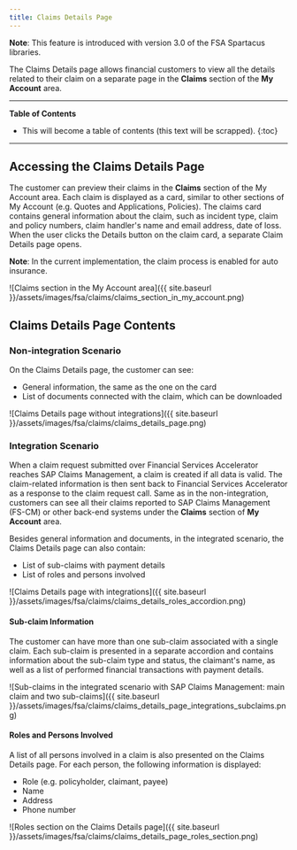 ```yaml
---
title: Claims Details Page
---
```


**Note**: This feature is introduced with version 3.0 of the FSA Spartacus libraries.

The Claims Details page allows financial customers to view all the details related to their claim on a separate page in the **Claims** section of the **My Account** area.

***

**Table of Contents**

- This will become a table of contents (this text will be scrapped).
{:toc}

***

## Accessing the Claims Details Page

The customer can preview their claims in the **Claims** section of the My Account area. Each claim is displayed as a card, similar to other sections of My Account (e.g. Quotes and Applications, Policies). The claims card contains general information about the claim, such as incident type, claim and policy numbers, claim handler's name and email address, date of loss. When the user clicks the Details button on the claim card, a separate Claim Details page opens. 

**Note**: In the current implementation, the claim process is enabled for auto insurance.  

![Claims section in the My Account area]({{ site.baseurl }}/assets/images/fsa/claims/claims_section_in_my_account.png)  


## Claims Details Page Contents

### Non-integration Scenario

On the Claims Details page, the customer can see:
- General information, the same as the one on the card  
- List of documents connected with the claim, which can be downloaded  

![Claims Details page without integrations]({{ site.baseurl }}/assets/images/fsa/claims/claims_details_page.png)

### Integration Scenario

When a claim request submitted over Financial Services Accelerator reaches SAP Claims Management, a claim is created if all data is valid. The claim-related information is then sent back to Financial Services Accelerator as a response to the claim request call. Same as in the non-integration, customers can see all their claims reported to SAP Claims Management (FS-CM) or other back-end systems under the **Claims** section of **My Account** area.  

Besides general information and documents, in the integrated scenario, the Claims Details page can also contain:

- List of sub-claims with payment details
- List of roles and persons involved

![Claims Details page with integrations]({{ site.baseurl }}/assets/images/fsa/claims/claims_details_roles_accordion.png)


#### Sub-claim Information

The customer can have more than one sub-claim associated with a single claim. Each sub-claim is presented in a separate accordion and contains information about the sub-claim type and status, the claimant's name, as well as a list of performed financial transactions with payment details. 

![Sub-claims in the integrated scenario with SAP Claims Management: main claim and two sub-claims]({{ site.baseurl }}/assets/images/fsa/claims/claims_details_page_integrations_subclaims.png)


#### Roles and Persons Involved

A list of all persons involved in a claim is also presented on the Claims Details page. For each person, the following information is displayed: 

- Role (e.g. policyholder, claimant, payee)
- Name 
- Address
- Phone number 

![Roles section on the Claims Details page]({{ site.baseurl }}/assets/images/fsa/claims/claims_details_page_roles_section.png) 